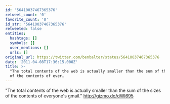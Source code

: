 ```yaml
---
id: '56410037467365376'
retweet_count: '0'
favorite_count: '0'
id_str: '56410037467365376'
retweeted: false
entities:
  hashtags: []
  symbols: []
  user_mentions: []
  urls: []
original_url: https://twitter.com/benbalter/status/56410037467365376
date: '2011-04-08T17:36:15.000Z'
title: >-
  "The total contents of the web is actually smaller than the sum of the sizes
  of the contents of ever…
---
```


"The total contents of the web is actually smaller than the sum of the sizes of the contents of everyone's gmail." http://gizmo.do/dWI695